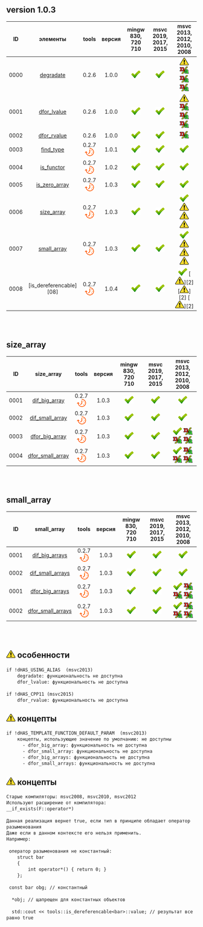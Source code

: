 ﻿
[P]: ../../icons/progress.png
[V]: ../../icons/success.png
[X]: ../../icons/failed.png
[D]: ../../icons/danger.png
[E]: ../../icons/empty.png
[N]: ../../icons/na.png

version 1.0.3
---
| **ID** | элементы                | tools           | версия | mingw 830, 720 710 | msvc 2019, 2017, 2015 | msvc 2013, 2012, 2010, 2008             |  
|:------:|:-----------------------:|:---------------:|:------:|:------------------:|:---------------------:|:---------------------------------------:|  
|  0000  | [degradate][00]         | 0.2.6           | 1.0.0  |   [![V]][MINGW]    |  [![V]][VS-NEW]       | [![D]][0] [![N]][0] [![N]][0] [![N]][0] |  
|  0001  | [dfor_lvalue][01]       | 0.2.6           | 1.0.0  |   [![V]][MINGW]    |  [![V]][VS-NEW]       | [![D]][0] [![N]][0] [![N]][0] [![N]][0] |  
|  0002  | [dfor_rvalue][02]       | 0.2.6           | 1.0.0  |   [![V]][MINGW]    |  [![V]][VS-NEW]       | [![N]][0]                               |  
|  0003  | [find_type][03]         | 0.2.7 [![P]][M] | 1.0.1  |   [![V]][MINGW]    |  [![V]][VS-NEW]       | [![V]][VS-OLD]                          |  
|  0004  | [is_functor][04]        | 0.2.7 [![P]][M] | 1.0.2  |   [![V]][MINGW]    |  [![V]][VS-NEW]       | [![V]][VS-OLD]                          |  
|  0005  | [is_zero_array][05]     | 0.2.7 [![P]][M] | 1.0.3  |   [![V]][MINGW]    |  [![V]][VS-NEW]       | [![V]][VS-OLD]                          |  
|  0006  | [size_array][06]        | 0.2.7 [![P]][M] | 1.0.3  |   [![V]][MINGW]    |  [![V]][VS-NEW]       | [![V]][M] [![D]][1] [![D]][1] [![D]][1] |  
|  0007  | [small_array][07]       | 0.2.7 [![P]][M] | 1.0.3  |   [![V]][MINGW]    |  [![V]][VS-NEW]       | [![V]][M] [![D]][1] [![D]][1] [![D]][1] |  
|  0008  | [is_dereferencable][08] | 0.2.7 [![P]][M] | 1.0.4  |   [![V]][MINGW]    |  [![V]][VS-NEW]       | [![V]][M] [![D]][2] [![D]][2] [![D]][2] |  

<br/>
<br/>

size_array
---

| **ID** | size_array             | tools           | версия | mingw 830, 720 710 | msvc 2019, 2017, 2015 | msvc 2013, 2012, 2010, 2008             |  
|:------:|:----------------------:|:---------------:|:------:|:------------------:|:---------------------:|:---------------------------------------:|  
|  0001  | [dif_big_array][06]    | 0.2.7 [![P]][M] | 1.0.3  |   [![V]][MINGW]    |  [![V]][VS-NEW]       | [![V]][VS-OLD]                          |  
|  0002  | [dif_small_array][06]  | 0.2.7 [![P]][M] | 1.0.3  |   [![V]][MINGW]    |  [![V]][VS-NEW]       | [![V]][VS-OLD]                          |  
|  0003  | [dfor_big_array][06]   | 0.2.7 [![P]][M] | 1.0.3  |   [![V]][MINGW]    |  [![V]][VS-NEW]       | [![V]][M] [![N]][1] [![N]][1] [![N]][1] |  
|  0004  | [dfor_small_array][06] | 0.2.7 [![P]][M] | 1.0.3  |   [![V]][MINGW]    |  [![V]][VS-NEW]       | [![V]][M] [![N]][1] [![N]][1] [![N]][1] |  

<br/>
<br/>

small_array
---

| **ID** | small_array             | tools           | версия | mingw 830, 720 710 | msvc 2019, 2017, 2015 | msvc 2013, 2012, 2010, 2008             |  
|:------:|:-----------------------:|:---------------:|:------:|:------------------:|:---------------------:|:---------------------------------------:|  
|  0001  | [dif_big_arrays][07]    | 0.2.7 [![P]][M] | 1.0.3  |   [![V]][MINGW]    |  [![V]][VS-NEW]       | [![V]][VS-OLD]                          |  
|  0002  | [dif_small_arrays][07]  | 0.2.7 [![P]][M] | 1.0.3  |   [![V]][MINGW]    |  [![V]][VS-NEW]       | [![V]][VS-OLD]                          |  
|  0001  | [dfor_big_arrays][07]   | 0.2.7 [![P]][M] | 1.0.3  |   [![V]][MINGW]    |  [![V]][VS-NEW]       | [![V]][M] [![N]][1] [![N]][1] [![N]][1] |  
|  0002  | [dfor_small_arrays][07] | 0.2.7 [![P]][M] | 1.0.3  |   [![V]][MINGW]    |  [![V]][VS-NEW]       | [![V]][M] [![N]][1] [![N]][1] [![N]][1] |  

<br/>
<br/>

[M]:       #traits          "метафункции для обработки типов"  
[MINGW]:   #mingw-new       "поддержка компиляторов mingw"  
[VS-NEW]:  #msvc-new        "поддержка новых компиляторов msvc"  
[VS-OLD]:  #msvc-old        "поддержка старых компиляторов msvc"  
[0]:       #-особенности    "поддержка старых компиляторов msvc"  
[1]:       #-концепты       "поддержка старых компиляторов msvc"  

[00]: #degradate            "метафункция: true, если типы идентичны"  
[01]: #dfor_lvalue          "метафункция: удаляет квалификаторы"  
[02]: #dfor_rvalue          "метафункция: true, если тип - знаковый"  
[03]: #find_type            "метафункция: true, если тип-аргумент обнаружен в списке типов"  
[04]: #is_functor           "метафункция: true, если тип-аргумент является функтором"  

[05]: #is_zero_array        "метафункция: true, если аргумент - массив нулевой длины"  
[06]: #size_array           "свойства массива: размер, валидность, big/Small"  
[07]: #small_array          "метафункция: true, если оба массива маленькие"  

[07]: #is_dereferencable          "метафункция: true, если тип поддерживает оператор разыменовывания"  

[![D]][M] особенности
---------------------

```
if !dHAS_USING_ALIAS  (msvc2013)
    degradate: функциональность не доступна
    dfor_lvalue: функциональность не доступна

if !dHAS_CPP11 (msvc2015)
    dfor_rvalue: функциональность не доступна

```

[![D]][M] концепты
------------------

```
if !dHAS_TEMPLATE_FUNCTION_DEFAULT_PARAM  (msvc2013)
    концепты, использующие значение по умолчанию: не доступны
      - dfor_big_array: функциональность не доступна
      - dfor_small_array: функциональность не доступна
      - dfor_big_arrays: функциональность не доступна
      - dfor_small_arrays: функциональность не доступна
```

[![D]][M] концепты
------------------

```
Старые компиляторы: msvc2008, msvc2010, msvc2012
Используют расширение от компилятора:
__if_exists(F::operator*)

Данная реализация вернет true, если тип в принципе обладает оператор разыменования
Даже если в данном контексте его нельзя применить.
Например:

 оператор разыменования не константный:    
    struct bar
    {
        int operator*() { return 0; }
    };

 const bar obg; // константный

  *obj; // щапрещен для константных объектов

  std::cout << tools::is_dereferencable<bar>::value; // результат все равно true

```
